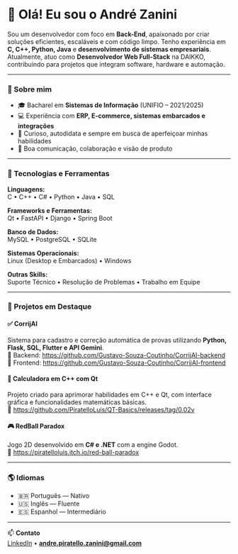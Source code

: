 # 👋 Olá! Eu sou o André Zanini

Sou um desenvolvedor com foco em **Back-End**, apaixonado por criar soluções eficientes, escaláveis e com código limpo. Tenho experiência em **C, C++, Python, Java** e **desenvolvimento de sistemas empresariais**. Atualmente, atuo como **Desenvolvedor Web Full-Stack** na DAIKKO, contribuindo para projetos que integram software, hardware e automação.

---

### 🚀 Sobre mim

- 🎓 Bacharel em **Sistemas de Informação** (UNIFIO – 2021/2025)  
- 💻 Experiência com **ERP, E-commerce, sistemas embarcados e integrações**  
- 🧠 Curioso, autodidata e sempre em busca de aperfeiçoar minhas habilidades  
- 🤝 Boa comunicação, colaboração e visão de produto  

---

### 🧰 Tecnologias e Ferramentas

**Linguagens:**  
C • C++ • C# • Python • Java • SQL  

**Frameworks e Ferramentas:**  
Qt • FastAPI • Django • Spring Boot  

**Banco de Dados:**  
MySQL • PostgreSQL • SQLite  

**Sistemas Operacionais:**  
Linux (Desktop e Embarcados) • Windows  

**Outras Skills:**  
Suporte Técnico • Resolução de Problemas • Trabalho em Equipe  

---

### 📂 Projetos em Destaque

#### ✅ **CorrijAI**  
Sistema para cadastro e correção automática de provas utilizando **Python, Flask, SQL, Flutter e API Gemini**.  
🔗 Backend: https://github.com/Gustavo-Souza-Coutinho/CorrijAI-backend  
🔗 Frontend: https://github.com/Gustavo-Souza-Coutinho/CorrijAI-frontend  

#### 🧮 Calculadora em C++ com Qt  
Projeto criado para aprimorar habilidades em C++ e Qt, com interface gráfica e funcionalidades matemáticas básicas.  
🔗 https://github.com/PiratelloLuis/QT-Basics/releases/tag/0.02v  

#### 🎮 RedBall Paradox  
Jogo 2D desenvolvido em **C# e .NET** com a engine Godot.  
🔗 https://piratelloluis.itch.io/red-ball-paradox  

---

### 🌎 Idiomas

- 🇧🇷 Português — Nativo  
- 🇺🇸 Inglês — Fluente  
- 🇪🇸 Espanhol — Intermediário  

---

📫 **Contato**  
[LinkedIn](https://www.linkedin.com/in/andre-luis-piratello-zanini-879265217/) • **andre.piratello.zanini@gmail.com**  
